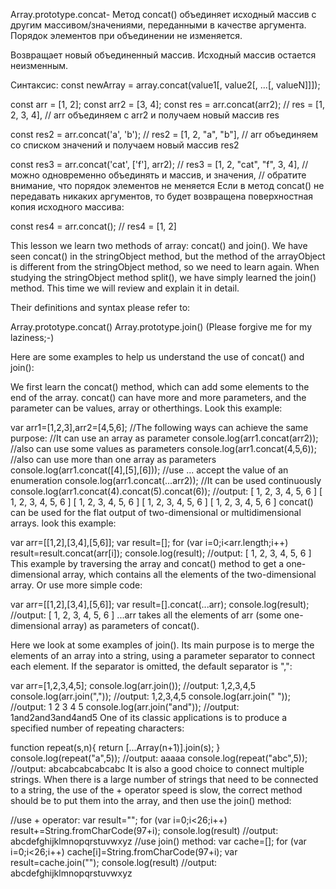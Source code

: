 Array.prototype.concat-
Метод concat() объединяет исходный массив с другим массивом/значениями, переданными в качестве аргумента. Порядок элементов при объединении не изменяется.

Возвращает новый объединенный массив. Исходный массив остается неизменным.

Синтаксис: const newArray = array.concat(value1[, value2[, ...[, valueN]]]);

const arr = [1, 2]; const arr2 = [3, 4]; const res = arr.concat(arr2); // res = [1, 2, 3, 4], // arr объединяем с arr2 и получаем новый массив res

const res2 = arr.concat('a', 'b'); // res2 = [1, 2, "a", "b"], // arr объединяем со списком значений и получаем новый массив res2

const res3 = arr.concat('cat', ['f'], arr2); // res3 = [1, 2, "cat", "f", 3, 4], // можно одновременно объединять и массив, и значения, // обратите внимание, что порядок элементов не меняется Если в метод concat() не передавать никаких аргументов, то будет возвращена поверхностная копия исходного массива:

const res4 = arr.concat(); // res4 = [1, 2]

This lesson we learn two methods of array: concat() and join(). We have seen concat() in the stringObject method, but the method of the arrayObject is different from the stringObject method, so we need to learn again. When studying the stringObject method split(), we have simply learned the join() method. This time we will review and explain it in detail.

Their definitions and syntax please refer to:

Array.prototype.concat() Array.prototype.join() (Please forgive me for my laziness;-)

Here are some examples to help us understand the use of concat() and join():

We first learn the concat() method, which can add some elements to the end of the array. concat() can have more and more parameters, and the parameter can be values, array or otherthings. Look this example:

var arr1=[1,2,3],arr2=[4,5,6]; //The following ways can achieve the same purpose: //It can use an array as parameter console.log(arr1.concat(arr2)); //also can use some values as parameters console.log(arr1.concat(4,5,6)); //also can use more than one array as parameters console.log(arr1.concat([4],[5],[6])); //use ... accept the value of an enumeration console.log(arr1.concat(...arr2)); //It can be used continuously console.log(arr1.concat(4).concat(5).concat(6)); //output: [ 1, 2, 3, 4, 5, 6 ] [ 1, 2, 3, 4, 5, 6 ] [ 1, 2, 3, 4, 5, 6 ] [ 1, 2, 3, 4, 5, 6 ] [ 1, 2, 3, 4, 5, 6 ] concat() can be used for the flat output of two-dimensional or multidimensional arrays. look this example:

var arr=[[1,2],[3,4],[5,6]]; var result=[]; for (var i=0;i<arr.length;i++) result=result.concat(arr[i]); console.log(result); //output: [ 1, 2, 3, 4, 5, 6 ] This example by traversing the array and concat() method to get a one-dimensional array, which contains all the elements of the two-dimensional array. Or use more simple code:

var arr=[[1,2],[3,4],[5,6]]; var result=[].concat(...arr); console.log(result); //output: [ 1, 2, 3, 4, 5, 6 ] ...arr takes all the elements of arr (some one-dimensional array) as parameters of concat().

Here we look at some examples of join(). Its main purpose is to merge the elements of an array into a string, using a parameter separator to connect each element. If the separator is omitted, the default separator is ",":

var arr=[1,2,3,4,5]; console.log(arr.join()); //output: 1,2,3,4,5 console.log(arr.join(",")); //output: 1,2,3,4,5 console.log(arr.join(" ")); //output: 1 2 3 4 5 console.log(arr.join("and")); //output: 1and2and3and4and5 One of its classic applications is to produce a specified number of repeating characters:

function repeat(s,n){ return [...Array(n+1)].join(s); } console.log(repeat("a",5)); //output: aaaaa console.log(repeat("abc",5)); //output: abcabcabcabcabc It is also a good choice to connect multiple strings. When there is a large number of strings that need to be connected to a string, the use of the + operator speed is slow, the correct method should be to put them into the array, and then use the join() method:

//use + operator: var result=""; for (var i=0;i<26;i++) result+=String.fromCharCode(97+i); console.log(result) //output: abcdefghijklmnopqrstuvwxyz //use join() method: var cache=[]; for (var i=0;i<26;i++) cache[i]=String.fromCharCode(97+i); var result=cache.join(""); console.log(result) //output: abcdefghijklmnopqrstuvwxyz
